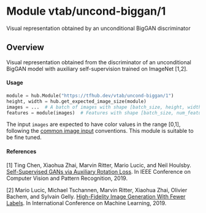 # Module vtab/&zwnj;uncond-biggan/1
Visual representation obtained by an unconditional BigGAN discriminator

<!-- asset-path: https://storage.googleapis.com/vtab/uncond-biggan/1.tar.gz -->
<!-- dataset: ImageNet (ILSVRC-2012-CLS) -->
<!-- module-type: image-feature-vector -->
<!-- network-architecture: BigGAN -->
<!-- fine-tunable: true -->
<!-- format: hub -->


## Overview
Visual representation obtained from the discriminator of an unconditional BigGAN model
with auxiliary self-supervision trained on ImageNet [1,2].

#### Usage

```python
module = hub.Module("https://tfhub.dev/vtab/uncond-biggan/1")
height, width = hub.get_expected_image_size(module)
images = ...  # A batch of images with shape [batch_size, height, width, 3].
features = module(images)  # Features with shape [batch_size, num_features].
```

The input `images` are expected to have color values in the range [0,1], following
the [common image input](https://www.tensorflow.org/hub/common_signatures/images#input) conventions.
This module is suitable to be fine tuned.

#### References
[1] Ting Chen, Xiaohua Zhai, Marvin Ritter, Mario Lucic, and Neil Houlsby.
[Self-Supervised GANs via Auxiliary Rotation Loss](http://openaccess.thecvf.com/content_CVPR_2019/papers/Chen_Self-Supervised_GANs_via_Auxiliary_Rotation_Loss_CVPR_2019_paper.pdf).
In IEEE Conference on Computer Vision and Pattern Recognition, 2019.

[2] Mario Lucic, Michael Tschannen, Marvin Ritter, Xiaohua Zhai, Olivier Bachem, and Sylvain Gelly.
[High-Fidelity Image Generation With Fewer Labels](http://proceedings.mlr.press/v97/lucic19a/lucic19a.pdf).
In International Conference on Machine Learning, 2019.

